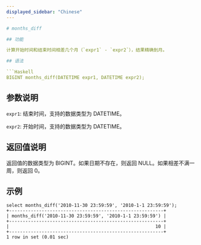 ```yaml
---
displayed_sidebar: "Chinese"
---

# months_diff

## 功能

计算开始时间和结束时间相差几个月（`expr1` - `expr2`），结果精确到月。

## 语法

```Haskell
BIGINT months_diff(DATETIME expr1, DATETIME expr2);
```
## 参数说明

`expr1`: 结束时间，支持的数据类型为 DATETIME。

`expr2`: 开始时间，支持的数据类型为 DATETIME。

## 返回值说明

返回值的数据类型为 BIGINT。如果日期不存在，则返回 NULL。如果相差不满一周，则返回 0。

## 示例

```Plain Text
select months_diff('2010-11-30 23:59:59', '2010-1-1 23:59:59');
+---------------------------------------------------------+
| months_diff('2010-11-30 23:59:59', '2010-1-1 23:59:59') |
+---------------------------------------------------------+
|                                                      10 |
+---------------------------------------------------------+
1 row in set (0.01 sec)
```